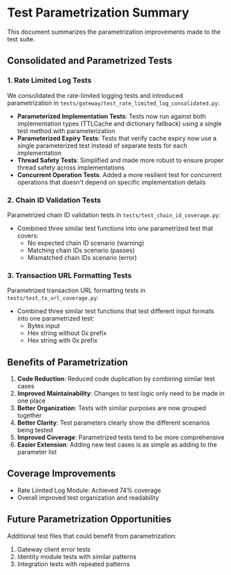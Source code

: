 # Test Parametrization Summary

This document summarizes the parametrization improvements made to the test suite.

## Consolidated and Parametrized Tests

### 1. Rate Limited Log Tests

We consolidated the rate-limited logging tests and introduced parametrization in `tests/gateway/test_rate_limited_log_consolidated.py`:

- **Parameterized Implementation Tests**: Tests now run against both implementation types (TTLCache and dictionary fallback) using a single test method with parameterization
- **Parameterized Expiry Tests**: Tests that verify cache expiry now use a single parameterized test instead of separate tests for each implementation
- **Thread Safety Tests**: Simplified and made more robust to ensure proper thread safety across implementations
- **Concurrent Operation Tests**: Added a more resilient test for concurrent operations that doesn't depend on specific implementation details

### 2. Chain ID Validation Tests

Parametrized chain ID validation tests in `tests/test_chain_id_coverage.py`:

- Combined three similar test functions into one parametrized test that covers:
  - No expected chain ID scenario (warning)
  - Matching chain IDs scenario (passes)
  - Mismatched chain IDs scenario (error)

### 3. Transaction URL Formatting Tests

Parametrized transaction URL formatting tests in `tests/test_tx_url_coverage.py`:

- Combined three similar test functions that test different input formats into one parametrized test:
  - Bytes input
  - Hex string without 0x prefix
  - Hex string with 0x prefix

## Benefits of Parametrization

1. **Code Reduction**: Reduced code duplication by combining similar test cases
2. **Improved Maintainability**: Changes to test logic only need to be made in one place
3. **Better Organization**: Tests with similar purposes are now grouped together
4. **Better Clarity**: Test parameters clearly show the different scenarios being tested
5. **Improved Coverage**: Parametrized tests tend to be more comprehensive
6. **Easier Extension**: Adding new test cases is as simple as adding to the parameter list

## Coverage Improvements

- Rate Limited Log Module: Achieved 74% coverage
- Overall improved test organization and readability

## Future Parametrization Opportunities

Additional test files that could benefit from parametrization:

1. Gateway client error tests
2. Identity module tests with similar patterns
3. Integration tests with repeated patterns